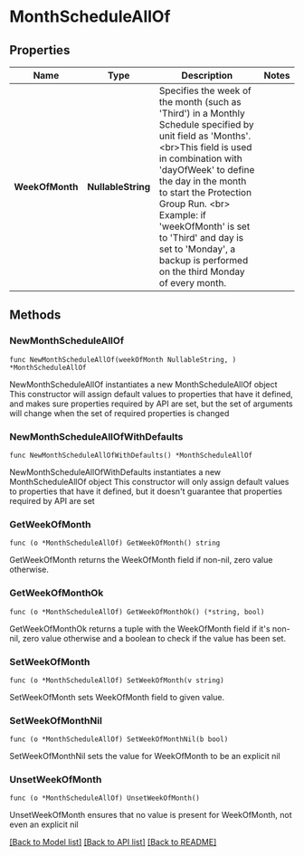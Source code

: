 # MonthScheduleAllOf

## Properties

Name | Type | Description | Notes
------------ | ------------- | ------------- | -------------
**WeekOfMonth** | **NullableString** | Specifies the week of the month (such as &#39;Third&#39;) in a Monthly Schedule specified by unit field as &#39;Months&#39;. &lt;br&gt;This field is used in combination with &#39;dayOfWeek&#39; to define the day in the month to start the Protection Group Run. &lt;br&gt; Example: if &#39;weekOfMonth&#39; is set to &#39;Third&#39; and day is set to &#39;Monday&#39;, a backup is performed on the third Monday of every month. | 

## Methods

### NewMonthScheduleAllOf

`func NewMonthScheduleAllOf(weekOfMonth NullableString, ) *MonthScheduleAllOf`

NewMonthScheduleAllOf instantiates a new MonthScheduleAllOf object
This constructor will assign default values to properties that have it defined,
and makes sure properties required by API are set, but the set of arguments
will change when the set of required properties is changed

### NewMonthScheduleAllOfWithDefaults

`func NewMonthScheduleAllOfWithDefaults() *MonthScheduleAllOf`

NewMonthScheduleAllOfWithDefaults instantiates a new MonthScheduleAllOf object
This constructor will only assign default values to properties that have it defined,
but it doesn't guarantee that properties required by API are set

### GetWeekOfMonth

`func (o *MonthScheduleAllOf) GetWeekOfMonth() string`

GetWeekOfMonth returns the WeekOfMonth field if non-nil, zero value otherwise.

### GetWeekOfMonthOk

`func (o *MonthScheduleAllOf) GetWeekOfMonthOk() (*string, bool)`

GetWeekOfMonthOk returns a tuple with the WeekOfMonth field if it's non-nil, zero value otherwise
and a boolean to check if the value has been set.

### SetWeekOfMonth

`func (o *MonthScheduleAllOf) SetWeekOfMonth(v string)`

SetWeekOfMonth sets WeekOfMonth field to given value.


### SetWeekOfMonthNil

`func (o *MonthScheduleAllOf) SetWeekOfMonthNil(b bool)`

 SetWeekOfMonthNil sets the value for WeekOfMonth to be an explicit nil

### UnsetWeekOfMonth
`func (o *MonthScheduleAllOf) UnsetWeekOfMonth()`

UnsetWeekOfMonth ensures that no value is present for WeekOfMonth, not even an explicit nil

[[Back to Model list]](../README.md#documentation-for-models) [[Back to API list]](../README.md#documentation-for-api-endpoints) [[Back to README]](../README.md)


